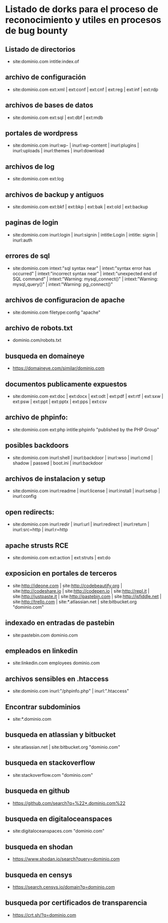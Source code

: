 # Listado de dorks para el proceso de reconocimiento y utiles en procesos de bug bounty


## Listado de directorios 
* site:dominio.com intitle:index.of

## archivo de configuración 
* site:dominio.com ext:xml | ext:conf | ext:cnf | ext:reg | ext:inf | ext:rdp 

## archivos de bases de datos
* site:dominio.com ext:sql | ext:dbf | ext:mdb

## portales de wordpress 
* site:dominio.com inurl:wp- | inurl:wp-content | inurl:plugins | inurl:uploads | inurl:themes | inurl:download

## archivos de log
* site:dominio.com ext:log

## archivos de backup y antiguos
* site:dominio.com ext:bkf | ext:bkp | ext:bak | ext:old | ext:backup

## paginas de login
* site:dominio.com inurl:login | inurl:signin | intitle:Login | intitle: signin | inurl:auth

## errores de sql 
* site:dominio.com intext:"sql syntax near" | intext:"syntax error has occurred" | intext:"incorrect syntax near" | intext:"unexpected end of SQL command" | intext:"Warning: mysql_connect()" | intext:"Warning: mysql_query()" | intext:"Warning: pg_connect()"

## archivos de configuracion de apache
* site:dominio.com filetype:config "apache"

## archivo de robots.txt
* dominio.com/robots.txt

## busqueda en domaineye
* https://domaineye.com/similar/dominio.com

## documentos publicamente expuestos
* site:dominio.com ext:doc | ext:docx | ext:odt | ext:pdf | ext:rtf | ext:sxw | ext:psw | ext:ppt | ext:pptx | ext:pps | ext:csv

## archivo de phpinfo:
* site:dominio.com ext:php intitle:phpinfo "published by the PHP Group"

## posibles backdoors
* site:dominio.com  inurl:shell | inurl:backdoor | inurl:wso | inurl:cmd | shadow | passwd | boot.ini | inurl:backdoor

## archivos de instalacion y setup
* site:dominio.com  inurl:readme | inurl:license | inurl:install | inurl:setup | inurl:config

## open redirects:
* site:dominio.com inurl:redir | inurl:url | inurl:redirect | inurl:return | inurl:src=http | inurl:r=http

## apache strusts RCE
* site:dominio.com ext:action | ext:struts | ext:do

## exposicion en portales de terceros
* site:http://ideone.com | site:http://codebeautify.org | site:http://codeshare.io | site:http://codepen.io | site:http://repl.it | site:http://justpaste.it | site:http://pastebin.com | site:http://jsfiddle.net | site:http://trello.com | site:*.atlassian.net | site:bitbucket.org "dominio.com"

## indexado en entradas de pastebin
* site:pastebin.com dominio.com

## empleados en linkedin
* site:linkedin.com employees dominio.com

## archivos sensibles en .htaccess
* site:dominio.com inurl:"/phpinfo.php" | inurl:".htaccess"

## Encontrar subdominios 
* site:*.dominio.com

## busqueda en atlassian y bitbucket
* site:atlassian.net | site:bitbucket.org "dominio.com"
 
## busqueda en stackoverflow 
* site:stackoverflow.com "dominio.com"
 
## busqueda en github
* https://github.com/search?q=%22*.dominio.com%22
 
## busqueda en digitaloceanspaces
* site:digitaloceanspaces.com "dominio.com"

## busqueda en shodan
* https://www.shodan.io/search?query=dominio.com

## busqueda en censys
* https://search.censys.io/domain?q=dominio.com

## busqueda por certificados de transparencia
* https://crt.sh/?q=dominio.com
